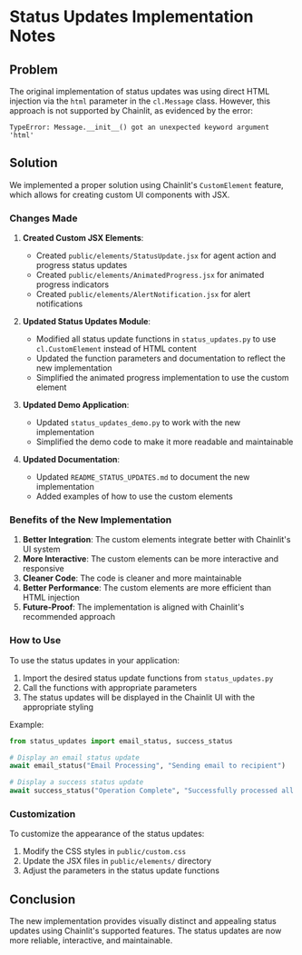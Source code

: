 # Status Updates Implementation Notes

## Problem

The original implementation of status updates was using direct HTML injection via the `html` parameter in the `cl.Message` class. However, this approach is not supported by Chainlit, as evidenced by the error:

```
TypeError: Message.__init__() got an unexpected keyword argument 'html'
```

## Solution

We implemented a proper solution using Chainlit's `CustomElement` feature, which allows for creating custom UI components with JSX.

### Changes Made

1. **Created Custom JSX Elements**:
   - Created `public/elements/StatusUpdate.jsx` for agent action and progress status updates
   - Created `public/elements/AnimatedProgress.jsx` for animated progress indicators
   - Created `public/elements/AlertNotification.jsx` for alert notifications

2. **Updated Status Updates Module**:
   - Modified all status update functions in `status_updates.py` to use `cl.CustomElement` instead of HTML content
   - Updated the function parameters and documentation to reflect the new implementation
   - Simplified the animated progress implementation to use the custom element

3. **Updated Demo Application**:
   - Updated `status_updates_demo.py` to work with the new implementation
   - Simplified the demo code to make it more readable and maintainable

4. **Updated Documentation**:
   - Updated `README_STATUS_UPDATES.md` to document the new implementation
   - Added examples of how to use the custom elements

### Benefits of the New Implementation

1. **Better Integration**: The custom elements integrate better with Chainlit's UI system
2. **More Interactive**: The custom elements can be more interactive and responsive
3. **Cleaner Code**: The code is cleaner and more maintainable
4. **Better Performance**: The custom elements are more efficient than HTML injection
5. **Future-Proof**: The implementation is aligned with Chainlit's recommended approach

### How to Use

To use the status updates in your application:

1. Import the desired status update functions from `status_updates.py`
2. Call the functions with appropriate parameters
3. The status updates will be displayed in the Chainlit UI with the appropriate styling

Example:

```python
from status_updates import email_status, success_status

# Display an email status update
await email_status("Email Processing", "Sending email to recipient")

# Display a success status update
await success_status("Operation Complete", "Successfully processed all files")
```

### Customization

To customize the appearance of the status updates:

1. Modify the CSS styles in `public/custom.css`
2. Update the JSX files in `public/elements/` directory
3. Adjust the parameters in the status update functions

## Conclusion

The new implementation provides visually distinct and appealing status updates using Chainlit's supported features. The status updates are now more reliable, interactive, and maintainable. 